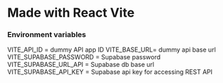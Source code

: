 # Made with React Vite

### Environment variables

VITE_API_ID = dummy API app ID
VITE_BASE_URL= dummy api base url
VITE_SUPABASE_PASSWORD = Supabase password
VITE_SUPABASE_URL_API = Supabase db base url
VITE_SUPABASE_API_KEY = Supabase api key for accessing REST API
